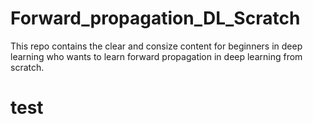# Forward_propagation_DL_Scratch
This repo contains the clear and consize content for beginners in deep learning who wants to learn forward propagation in deep learning from scratch. 


# test
